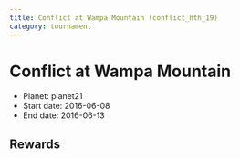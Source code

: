```yaml
---
title: Conflict at Wampa Mountain (conflict_hth_19)
category: tournament
---
```

# Conflict at Wampa Mountain

  * Planet: planet21
  * Start date: 2016-06-08
  * End date: 2016-06-13

## Rewards

